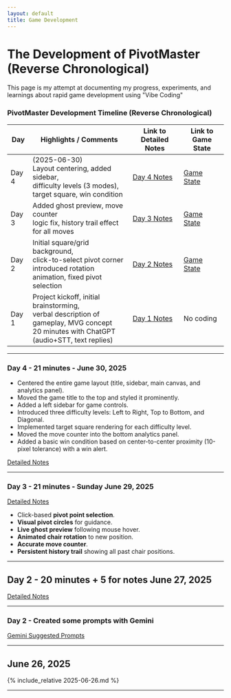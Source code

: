 ```yaml
---
layout: default
title: Game Development
---
```


# The Development of PivotMaster (Reverse Chronological)
This page is my attempt at documenting my progress, experiments, and learnings about rapid game development using "Vibe Coding"


### PivotMaster Development Timeline (Reverse Chronological)
| Day                | Highlights / Comments                                                                      | Link to Detailed Notes | Link to Game State |
| ------------------ | ------------------------------------------------------------------------------------------ | ---------------------- | ------------------ |
| Day 4              | (2025-06-30) <br> Layout centering, added sidebar, <br>difficulty levels (3 modes), target square, win condition | [Day 4 Notes](2025-06-30.html)        | [Game State](#)    |
| Day 3              | Added ghost preview, move counter <br>logic fix, history trail effect for all moves                   | [Day 3 Notes](2025-06-29.html)       | [Game State](#)    |
| Day 2              | Initial square/grid background, <br> click-to-select pivot corner<br>   introduced rotation animation, fixed pivot selection         | [Day 2 Notes](2025-06-27.html)       | [Game State](#)    |
| Day 1              | Project kickoff, initial brainstorming, <br> verbal description of gameplay, MVG concept  <br> 20 minutes with ChatGPT (audio+STT, text replies)      | [Day 1 Notes](2025-06-26.html)       | No coding   |



---
### Day 4 - 21 minutes - June 30, 2025

* Centered the entire game layout (title, sidebar, main canvas, and analytics panel).
* Moved the game title to the top and styled it prominently.
* Added a left sidebar for game controls.
* Introduced three difficulty levels: Left to Right, Top to Bottom, and Diagonal.
* Implemented target square rendering for each difficulty level.
* Moved the move counter into the bottom analytics panel.
* Added a basic win condition based on center-to-center proximity (10-pixel tolerance) with a win alert.

[Detailed Notes](2025-06-30.html)

---

### Day 3 - 21 minutes - Sunday June 29, 2025

[Detailed Notes](2025-06-29.html)
<!-- {% include_relative 2025-06-29.md %} -->

- Click-based **pivot point selection**.
- **Visual pivot circles** for guidance.
- **Live ghost preview** following mouse hover.
- **Animated chair rotation** to new position.
- **Accurate move counter**.
- **Persistent history trail** showing all past chair positions.

---


## Day 2 - 20 minutes + 5 for notes June 27, 2025

[Detailed Notes](2025-06-27.html)

---

### Day 2 - Created some prompts with Gemini

[Gemini Suggested Prompts](llm_prompts.html)

---

## June 26, 2025

{% include_relative 2025-06-26.md %}

---

<!-- {% comment %}
Add new entries above in reverse chronological order (newest first)
Format: 
## Month Day, Year
{% include_relative YYYY-MM-DD.md %}
---
{% endcomment %} -->